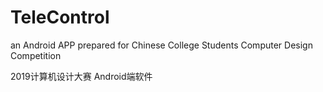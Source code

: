 # TeleControl

an Android APP prepared for Chinese College Students Computer Design Competition

2019计算机设计大赛 Android端软件
